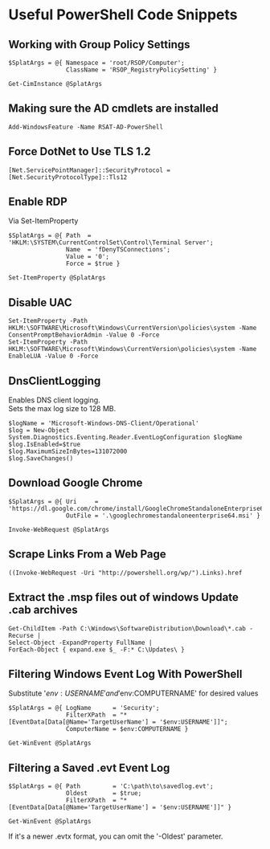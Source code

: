 # Useful PowerShell Code Snippets  
## Working with Group Policy Settings  
```
$SplatArgs = @{ Namespace = 'root/RSOP/Computer';
                ClassName = 'RSOP_RegistryPolicySetting' }

Get-CimInstance @SplatArgs
```
## Making sure the AD cmdlets are installed  
```
Add-WindowsFeature -Name RSAT-AD-PowerShell
```
## Force DotNet to Use TLS 1.2  
```
[Net.ServicePointManager]::SecurityProtocol = [Net.SecurityProtocolType]::Tls12
```
## Enable RDP  
Via Set-ItemProperty  
```
$SplatArgs = @{ Path  = 'HKLM:\SYSTEM\CurrentControlSet\Control\Terminal Server';
                Name  = 'fDenyTSConnections';
                Value = '0';
                Force = $true }

Set-ItemProperty @SplatArgs
```
## Disable UAC
```
Set-ItemProperty -Path HKLM:\SOFTWARE\Microsoft\Windows\CurrentVersion\policies\system -Name ConsentPromptBehaviorAdmin -Value 0 -Force
Set-ItemProperty -Path HKLM:\SOFTWARE\Microsoft\Windows\CurrentVersion\policies\system -Name EnableLUA -Value 0 -Force
```
## DnsClientLogging  
Enables DNS client logging.  
Sets the max log size to 128 MB.  
```
$logName = 'Microsoft-Windows-DNS-Client/Operational'
$log = New-Object System.Diagnostics.Eventing.Reader.EventLogConfiguration $logName
$log.IsEnabled=$true
$log.MaximumSizeInBytes=131072000
$log.SaveChanges()
```
## Download Google Chrome  
```
$SplatArgs = @{ Uri     = 'https://dl.google.com/chrome/install/GoogleChromeStandaloneEnterprise64.msi';
                OutFile = '.\googlechromestandaloneenterprise64.msi' }

Invoke-WebRequest @SplatArgs
```
## Scrape Links From a Web Page  
```
((Invoke-WebRequest -Uri "http://powershell.org/wp/").Links).href
```
## Extract the .msp files out of windows Update .cab archives
```
Get-ChildItem -Path C:\Windows\SoftwareDistribution\Download\*.cab -Recurse |
Select-Object -ExpandProperty FullName |
ForEach-Object { expand.exe $_ -F:* C:\Updates\ }
```
## Filtering Windows Event Log With PowerShell
Substitute '$env:USERNAME' and '$env:COMPUTERNAME' for desired values  
```
$SplatArgs = @{ LogName      = 'Security';
                FilterXPath  = "*[EventData[Data[@Name='TargetUserName'] = '$env:USERNAME']]";
				ComputerName = $env:COMPUTERNAME }

Get-WinEvent @SplatArgs
```
## Filtering a Saved .evt Event Log
```
$SplatArgs = @{ Path         = 'C:\path\to\savedlog.evt';
				Oldest       = $true;
                FilterXPath  = "*[EventData[Data[@Name='TargetUserName'] = '$env:USERNAME']]" }

Get-WinEvent @SplatArgs
```
If it's a newer .evtx format, you can omit the '-Oldest' parameter.  
